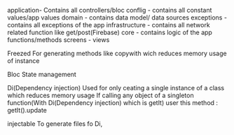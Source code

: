 
application- Contains all controllers/bloc
conflig - contains all constant values/app values
domain - contains data model/ data sources
exceptions - contains all exceptions of the app
infrastructure - contains all network related function like get/post(Firebase) 
core - contains logic of the app functions/methods
screens - views

Freezed
For generating methods like copywith wich reduces memory usage of instance

Bloc
State management

Di(Dependency injection) 
Used for only ceating a single instance of a class which reduces memory usage
If calling any object of a singleton function(With Di(Dependency injection) which is getIt) user this method :
getIt<AppModel>().update

injectable
To generate files fo Di, 





